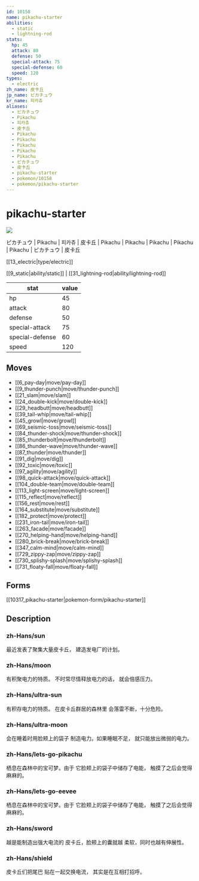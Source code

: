 ```yaml
---
id: 10158
name: pikachu-starter
abilities:
  - static
  - lightning-rod
stats:
  hp: 45
  attack: 80
  defense: 50
  special-attack: 75
  special-defense: 60
  speed: 120
types:
  - electric
zh_name: 皮卡丘
jp_name: ピカチュウ
kr_name: 피카츄
aliases:
  - ピカチュウ
  - Pikachu
  - 피카츄
  - 皮卡丘
  - Pikachu
  - Pikachu
  - Pikachu
  - Pikachu
  - Pikachu
  - ピカチュウ
  - 皮卡丘
  - pikachu-starter
  - pokemon/10158
  - pokemon/pikachu-starter
---
```

# pikachu-starter

![](null)

ピカチュウ | Pikachu | 피카츄 | 皮卡丘 | Pikachu | Pikachu | Pikachu | Pikachu | Pikachu | ピカチュウ | 皮卡丘

[[13_electric|type/electric]]

[[9_static|ability/static]] | [[31_lightning-rod|ability/lightning-rod]]

|stat|value|
|---|---|
|hp|45|
|attack|80|
|defense|50|
|special-attack|75|
|special-defense|60|
|speed|120|


## Moves

- [[6_pay-day|move/pay-day]]
- [[9_thunder-punch|move/thunder-punch]]
- [[21_slam|move/slam]]
- [[24_double-kick|move/double-kick]]
- [[29_headbutt|move/headbutt]]
- [[39_tail-whip|move/tail-whip]]
- [[45_growl|move/growl]]
- [[69_seismic-toss|move/seismic-toss]]
- [[84_thunder-shock|move/thunder-shock]]
- [[85_thunderbolt|move/thunderbolt]]
- [[86_thunder-wave|move/thunder-wave]]
- [[87_thunder|move/thunder]]
- [[91_dig|move/dig]]
- [[92_toxic|move/toxic]]
- [[97_agility|move/agility]]
- [[98_quick-attack|move/quick-attack]]
- [[104_double-team|move/double-team]]
- [[113_light-screen|move/light-screen]]
- [[115_reflect|move/reflect]]
- [[156_rest|move/rest]]
- [[164_substitute|move/substitute]]
- [[182_protect|move/protect]]
- [[231_iron-tail|move/iron-tail]]
- [[263_facade|move/facade]]
- [[270_helping-hand|move/helping-hand]]
- [[280_brick-break|move/brick-break]]
- [[347_calm-mind|move/calm-mind]]
- [[729_zippy-zap|move/zippy-zap]]
- [[730_splishy-splash|move/splishy-splash]]
- [[731_floaty-fall|move/floaty-fall]]

## Forms



[[10317_pikachu-starter|pokemon-form/pikachu-starter]]

## Description

### zh-Hans/sun

最近发表了聚集大量皮卡丘，
建造发电厂的计划。

### zh-Hans/moon

有积聚电力的特质。
不时常尽情释放电力的话，
就会倍感压力。

### zh-Hans/ultra-sun

有积存电力的特质。
在皮卡丘群居的森林里
会落雷不断，十分危险。

### zh-Hans/ultra-moon

会在睡着时用脸颊上的袋子
制造电力。如果睡眠不足，
就只能放出微弱的电力。

### zh-Hans/lets-go-pikachu

栖息在森林中的宝可梦。由于
它脸颊上的袋子中储存了电能，
触摸了之后会觉得麻麻的。

### zh-Hans/lets-go-eevee

栖息在森林中的宝可梦。由于
它脸颊上的袋子中储存了电能，
触摸了之后会觉得麻麻的。

### zh-Hans/sword

越是能制造出强大电流的
皮卡丘，脸颊上的囊就越
柔软，同时也越有伸展性。

### zh-Hans/shield

皮卡丘们把尾巴
贴在一起交换电流，
其实是在互相打招呼。

